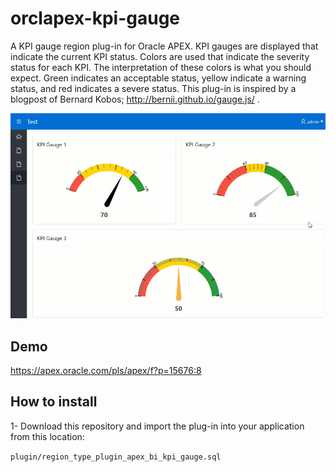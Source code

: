 # orclapex-kpi-gauge
A KPI gauge region plug-in for Oracle APEX.
KPI  gauges are displayed that indicate the current KPI status. Colors are used that indicate the severity status for each KPI. The interpretation of these colors is what you should expect. Green indicates an acceptable status, yellow indicate a warning status, and red indicates a severe status. 
This  plug-in is inspired by a blogpost of  Bernard Kobos; http://bernii.github.io/gauge.js/ .

![](https://raw.githubusercontent.com/mortezamashhadi/orclapex-kpi-gauge/master/preview.gif)



## Demo
https://apex.oracle.com/pls/apex/f?p=15676:8

## How to install
1- Download this repository and import the plug-in into your application from this location:

`plugin/region_type_plugin_apex_bi_kpi_gauge.sql`
